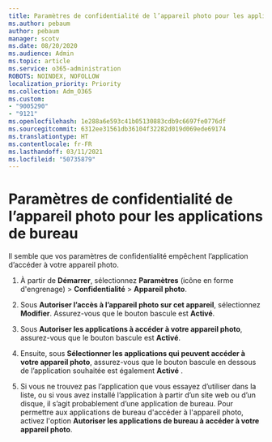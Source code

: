 ```yaml
---
title: Paramètres de confidentialité de l’appareil photo pour les applications de bureau
ms.author: pebaum
author: pebaum
manager: scotv
ms.date: 08/20/2020
ms.audience: Admin
ms.topic: article
ms.service: o365-administration
ROBOTS: NOINDEX, NOFOLLOW
localization_priority: Priority
ms.collection: Adm_O365
ms.custom:
- "9005290"
- "9121"
ms.openlocfilehash: 1e288a6e593c41b05130883cdb9c6697fe0776df
ms.sourcegitcommit: 6312ee31561db36104f32282d019d069ede69174
ms.translationtype: HT
ms.contentlocale: fr-FR
ms.lasthandoff: 03/11/2021
ms.locfileid: "50735879"
---
```

# <a name="camera-privacy-settings-for-desktop-apps"></a>Paramètres de confidentialité de l’appareil photo pour les applications de bureau

Il semble que vos paramètres de confidentialité empêchent l’application d’accéder à votre appareil photo.

1.  À partir de **Démarrer**, sélectionnez **Paramètres** (icône en forme d'engrenage) > **Confidentialité** > **Appareil photo**.

2.  Sous **Autoriser l’accès à l’appareil photo sur cet appareil**, sélectionnez **Modifier**. Assurez-vous que le bouton bascule est **Activé**.

3.  Sous **Autoriser les applications à accéder à votre appareil photo**, assurez-vous que le bouton bascule est **Activé**.

4.  Ensuite, sous **Sélectionner les applications qui peuvent accéder à votre appareil photo**, assurez-vous que le bouton bascule en dessous de l’application souhaitée est également **Activé** .

5.  Si vous ne trouvez pas l’application que vous essayez d’utiliser dans la liste, ou si vous avez installé l’application à partir d’un site web ou d’un disque, il s’agit probablement d’une application de bureau. Pour permettre aux applications de bureau d'accéder à l'appareil photo, activez l'option **Autoriser les applications de bureau à accéder à votre appareil photo**.